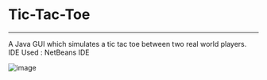 # Tic-Tac-Toe
___
A Java GUI which simulates a tic tac toe between two real world players.
<br>
IDE Used : NetBeans IDE

![image](https://user-images.githubusercontent.com/78521741/162999292-513b9151-cdc4-4b61-8963-7bc4b39d8038.png)
